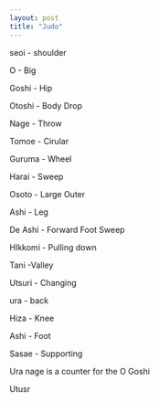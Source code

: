 ```yaml
---
layout: post
title: "Judo"
---
```




seoi - shoulder 

O - Big

Goshi - Hip

Otoshi - Body Drop

Nage - Throw

Tomoe - Cirular 

Guruma - Wheel

Harai - Sweep

Osoto - Large Outer

Ashi - Leg

De Ashi - Forward Foot Sweep 

HIkkomi - Pulling down

Tani -Valley 

Utsuri - Changing 

ura - back 

Hiza - Knee

Ashi - Foot

Sasae - Supporting 


Ura nage is a counter for the O Goshi

Utusr
